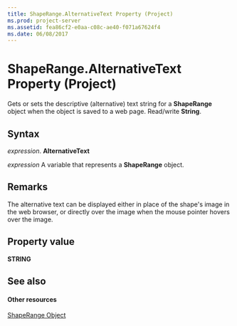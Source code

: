 ```yaml
---
title: ShapeRange.AlternativeText Property (Project)
ms.prod: project-server
ms.assetid: fea86cf2-e0aa-c08c-ae40-f071a67624f4
ms.date: 06/08/2017
---
```



# ShapeRange.AlternativeText Property (Project)
Gets or sets the descriptive (alternative) text string for a  **ShapeRange** object when the object is saved to a web page. Read/write **String**.

## Syntax

 _expression_. **AlternativeText**

 _expression_ A variable that represents a **ShapeRange** object.


## Remarks

The alternative text can be displayed either in place of the shape's image in the web browser, or directly over the image when the mouse pointer hovers over the image.


## Property value

 **STRING**


## See also


#### Other resources


[ShapeRange Object](shaperange-object-project.md)
